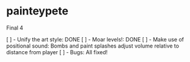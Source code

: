 painteypete
===========

Final 4


[ ] - Unify the art style: DONE
[ ] - Moar levels!: DONE
[ ] - Make use of positional sound: Bombs and paint splashes adjust volume relative to distance from player
[ ] - Bugs: All fixed!